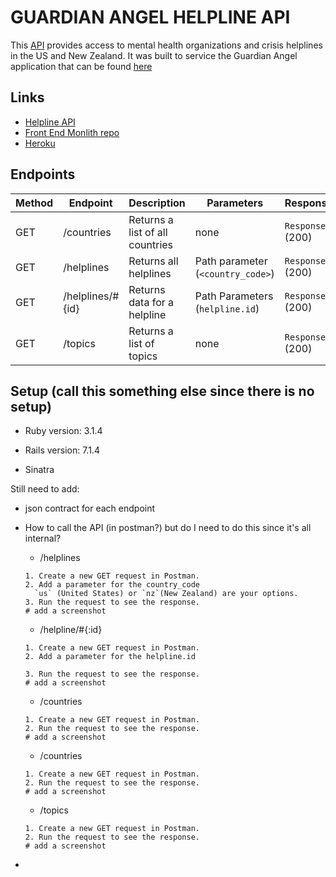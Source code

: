 # GUARDIAN ANGEL HELPLINE API

This [API](https://github.com/Guardian-Angel-2405/BE_API_guardian_angel_2405) provides access to mental health organizations and crisis helplines in the US and New Zealand.  It was built to service the Guardian Angel application that can be found [here](https://github.com/Guardian-Angel-2405/FE_guardian_angel_2405.git) 

## Links
- [Helpline API](https://github.com/Guardian-Angel-2405/BE_API_guardian_angel_2405)
- [Front End Monlith repo](https://github.com/Guardian-Angel-2405/FE_guardian_angel_2405.git)
- [Heroku](https://throughline-sinatra-service-3b392556cf62.herokuapp.com)


## Endpoints

| Method | Endpoint         | Description                    | Parameters                                  | Response                |
|--------|-----------------|--------------------------------|----------------------------------------------|------------------------|
| GET    | /countries      | Returns a list of all countries         | none                        | `Response` (200)   |
| GET    | /helplines           | Returns all helplines                  | Path parameter (`<country_code>`) | `Response` (200)    |
| GET    | /helplines/#{id}           | Returns data for a helpline                  | Path Parameters (`helpline.id`) | `Response` (200)    |
| GET    | /topics          | Returns a list of topics                 | none | `Response` (200)    |


## Setup (call this something else since there is no setup)
* Ruby version: 3.1.4

* Rails version: 7.1.4

* Sinatra



Still need to add:
- json contract for each endpoint
- How to call the API (in postman?) but do I need to do this since it's all internal?
  - /helplines
  ```
  1. Create a new GET request in Postman.
  2. Add a parameter for the country_code
    `us` (United States) or `nz`(New Zealand) are your options. 
  3. Run the request to see the response.
  # add a screenshot
  ```

  - /helpline/#{:id}
  ```
  1. Create a new GET request in Postman.
  2. Add a parameter for the helpline.id

  3. Run the request to see the response.
  # add a screenshot
  ```

  - /countries
  ```
  1. Create a new GET request in Postman.
  2. Run the request to see the response.
  # add a screenshot
  ```
  - /countries
  ```
  1. Create a new GET request in Postman.
  2. Run the request to see the response.
  # add a screenshot
  ```
  - /topics
  ```
  1. Create a new GET request in Postman.
  2. Run the request to see the response.
  # add a screenshot
  ```
- 
